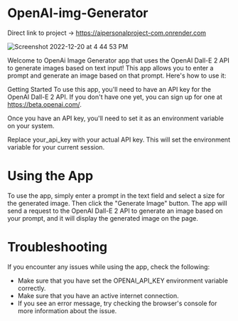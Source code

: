 # OpenAI-img-Generator

Direct link to project -> https://aipersonalproject-com.onrender.com

![Screenshot 2022-12-20 at 4 44 53 PM](https://user-images.githubusercontent.com/102765710/208772946-6a9a1ce1-e6da-4290-bbed-77197cccf021.png)







Welcome to OpenAi Image Generator app that uses the OpenAI Dall-E 2 API to generate images based on text input! This app allows you to enter a prompt and generate an image based on that prompt. Here's how to use it:

Getting Started
To use this app, you'll need to have an API key for the OpenAI Dall-E 2 API. If you don't have one yet, you can sign up for one at https://beta.openai.com/.

Once you have an API key, you'll need to set it as an environment variable on your system.

Replace your_api_key with your actual API key. This will set the environment variable for your current session.

# Using the App
To use the app, simply enter a prompt in the text field and select a size for the generated image. Then click the "Generate Image" button. The app will send a request to the OpenAI Dall-E 2 API to generate an image based on your prompt, and it will display the generated image on the page.

# Troubleshooting
If you encounter any issues while using the app, check the following:

-  Make sure that you have set the OPENAI_API_KEY environment variable correctly.
-  Make sure that you have an active internet connection.
-  If you see an error message, try checking the browser's console for more information about the issue.


